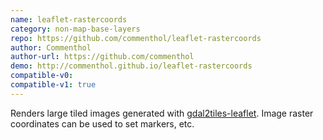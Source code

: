 ```yaml
---
name: leaflet-rastercoords
category: non-map-base-layers
repo: https://github.com/commenthol/leaflet-rastercoords
author: Commenthol
author-url: https://github.com/commenthol
demo: http://commenthol.github.io/leaflet-rastercoords
compatible-v0:
compatible-v1: true
---
```


Renders large tiled images generated with <a href="http://github.com/commenthol/gdal2tiles-leaflet">gdal2tiles-leaflet</a>. Image raster coordinates can be used to set markers, etc.
